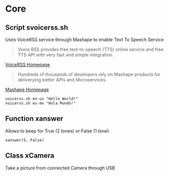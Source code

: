 Core
==

## Script svoicerss.sh

Uses VoiceRSS service through Mashape to enable Text To Speech Service

> Voice RSS provides free text-to-speech (TTS) online service and free TTS API with very fast and simple integration.

[VoiceRSS Homepage](http://www.voicerss.org/)

> Hundreds of thousands of developers rely on Mashape products for deliverying better APIs and Microservices.

[Mashape Homepage](https://www.mashape.com/)



    voicerss.sh en-us "Hello World!"
    voicerss.sh es-mx "Hola Mundo!"


## Function xanswer

Allows to beep for True (2 tones) or False (1 tone)

    xanswer(5, False)

## Class xCamera

Take a picture from connected Camera through USB